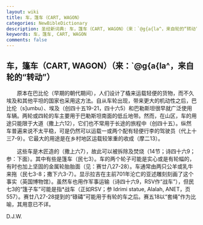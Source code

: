 ```yaml
---
layout: wiki
title: 车，篷车（CART, WAGON）
categories: NewBibleDictionary
description: 圣经新词典: 车，篷车（CART, WAGON）（来：`@g{a{la^，来自轮的“转动”）
keywords: 车，篷车, CART, WAGON
comments: false
---
```


## 车，篷车（CART, WAGON）（来：`@g{a{la^，来自轮的“转动”）

　　原本在巴比伦（早期的朝代期间），人们设计了橇来运载轻便的货物，而不久埃及和其他平坦的国家也采用这方法。自从车轮出现，带来更大的机动性之后，巴比伦（s]umbu）、埃及（创四十五19-21，四十六5）和巴勒斯坦很早就广泛使用车辆。两轮或四轮的车主要用于巴勒斯坦南面的低丘地带。然而，在山区，车的用途只能限于大道（撒上六12），它们也不常用于长途的旅程中（创四十五）。纵然车普遍来说不太平稳，可是仍然可以运载一或两个配有轻便行李的驾驶员（代上十三7-9）。它最大的用途是在乡村地区运载较笨重的收成（摩二13）。

　　这些车是木匠造的（撒上六7），故此可以被拆除及焚烧（14节；诗四十六9；参：下面）。其中有些是篷车（民七3）。车的两个轮子可能是实心或是有轮幅的，有时也加上坚固的金属轮胎胎面（见：赛廿八27-28）。车通常由两只公羊或乳牛来拖（民七3-8；撒下六3-7）。显示拉吉在主前701年沦亡的亚述雕刻刻画了这个事实（英国博物馆）。虽然车也用作军事运输（诗四十六9，RSV作“战车”），但民七3的“篷子车”可能是指*战车（正如RSV；参 Idrimi statue, Alalah, ANET，页557）。赛廿八27-28提到的“碌碡”可能用于有轮的车之后。赛五18以“套绳”作为比喻，其用意已不详。

D.J.W.






